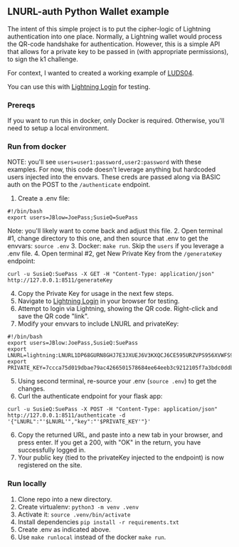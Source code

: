 ## LNURL-auth Python Wallet example

The intent of this simple project is to put the cipher-logic of Lightning authentication into one place. Normally, a Lightning wallet would process the QR-code handshake for authentication. However, this is a simple API that allows for a private key to be passed in (with appropriate permissions), to sign the k1 challenge.

For context, I wanted to created a working example of [LUDS04](https://github.com/lnurl/luds/blob/luds/04.md).

You can use this with [Lightning Login](https://lightninglogin.live/) for testing.

### Prereqs

If you want to run this in docker, only Docker is required. Otherwise, you'll need to setup a local environment.

### Run from docker
NOTE: you'll see `users=user1:password,user2:password` with these examples. For now, this code doesn't leverage anything but hardcoded users injected into the envvars. These creds are passed along via BASIC auth on the POST to the `/authenticate` endpoint.

1. Create a .env file:
```
#!/bin/bash
export users=JBlow=JoePass;SusieQ=SuePass
```
Note: you'll likely want to come back and adjust this file.
2. Open terminal #1, change directory to this one, and then source that .env to get the envvars: `source .env`
3. Docker: `make run`. Skip the `users` if you leverage a .env file.
4. Open terminal #2, get New Private Key from the `/generateKey` endpoint:
```
curl -u SusieQ:SuePass -X GET -H "Content-Type: application/json" http://127.0.0.1:8511/generateKey 
```
4. Copy the Private Key for usage in the next few steps.
5. Navigate to [Lightning Login](https://lightninglogin.live/) in your browser for testing.
6. Attempt to login via Lightning, showing the QR code. Right-click and save the QR code "link".
7. Modify your envvars to include LNURL and privateKey:
```
#!/bin/bash
export users=JBlow:JoePass,SusieQ:SuePass
export LNURL=lightning:LNURL1DP68GURN8GHJ7E3JXUEJ6V3KXQCJ6CE595URZVPS956XVWFS95UNSVFE95UN2VF595EKZWRZ94JRSE3N9EHXWUN0DVKKVUN9V5HXZURS9AKX7EMFDCLKKVFAVV6R2D3SVGMR2VR9V33NXEP4XF3RYCFEXAJRXWRRVC6XYWP4XCCNWVNXX43NXV3NXUERSVFSXV6KGV3KXESNVC3NXSUNXVFS8QURGE3XW3SKW0TVDANKJMS75VZPQ
export PRIVATE_KEY=7ccca75d019dbae79ac4266501578684ee64eeb3c9212105f7a3bdc0ddb0f27e
```
5. Using second terminal, re-source your .env (`source .env`) to get the changes.
6. Curl the authenticate endpoint for your flask app:
```
curl -u SusieQ:SuePass -X POST -H "Content-Type: application/json" http://127.0.0.1:8511/authenticate -d '{"LNURL":"'$LNURL'","key":"'$PRIVATE_KEY'"}'
```
6. Copy the returned URL, and paste into a new tab in your browser, and press enter. If you get a 200, with "OK" in the return, you have successfully logged in.
7. Your public key (tied to the privateKey injected to the endpoint) is now registered on the site.

### Run locally
1. Clone repo into a new directory.
2. Create virtualenv: `python3 -m venv .venv`
3. Activate it: `source .venv/bin/activate`
4. Install dependencies `pip install -r requirements.txt`
5. Create .env as indicated above.
6. Use `make runlocal` instead of the docker `make run`.